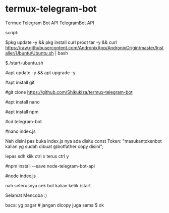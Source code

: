 # termux-telegram-bot
Termux Telegram Bot API
TelegramBot API

script:

$pkg update -y && pkg install curl proot tar -y && curl https://raw.githubusercontent.com/AndronixApp/AndronixOrigin/master/Installer/Ubuntu/Ubuntu.sh | bash

$./start-ubuntu.sh

#apt update -y && apt upgrade -y

#apt install git

#git clone https://github.com/Shikukiza/termux-telegram-bot

#apt install nano

#apt install npm

#cd telegram-bot

#nano index.js

Nah disini pas buka index.js nya ada disitu const Token: "masukantokenbot kalian yg sudah dibuat @botfather copy disini";

lepas sdh klik ctrl x terus ctrl y

#npm install --save node-telegram-bot-api

#node index.js

nah seterusnya cek bot kalian ketik /start

Selamat Mencoba :)

baca: yg pagar # jangan dicopy juga sama $ ok
